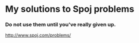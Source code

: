 # My solutions to Spoj problems
### Do not use them until you've really given up.

http://www.spoj.com/problems/
